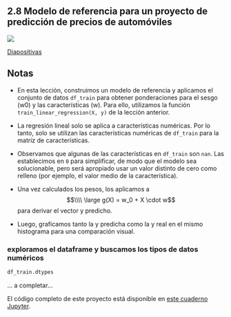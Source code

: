 ## 2.8 Modelo de referencia para un proyecto de predicción de precios de automóviles

<a href="https://www.youtube.com/watch?v=SvPpMMYtYbU&list=PL3MmuxUbc_hIhxl5Ji8t4O6lPAOpHaCLR&index=19"><img src="images/thumbnail-2-08.jpg"></a>

[Diapositivas](https://www.slideshare.net/AlexeyGrigorev/ml-zoomcamp-2-slides)

## Notas

* En esta lección, construimos un modelo de referencia y aplicamos el conjunto de datos `df_train` para obtener ponderaciones para el sesgo (w0) y las características (w). Para ello, utilizamos la función `train_linear_regression(X, y)` de la lección anterior.
* La regresión lineal solo se aplica a características numéricas. Por lo tanto, solo se utilizan las características numéricas de `df_train` para la matriz de características.

* Observamos que algunas de las características en `df_train` son `nan`. Las establecimos en `0` para simplificar, de modo que el modelo sea solucionable, pero será apropiado usar un valor distinto de cero como relleno (por ejemplo, el valor medio de la característica).

* Una vez calculados los pesos, los aplicamos a $$\\\\ \large g(X) = w_0 + X \cdot w$$ para derivar el vector y predicho.

* Luego, graficamos tanto la y predicha como la y real en el mismo histograma para una comparación visual.


### exploramos el dataframe y buscamos los tipos de datos numéricos

```python
df_train.dtypes
```

... a completar...


El código completo de este proyecto está disponible en [este cuaderno Jupyter](https://github.com/alexeygrigorev/mlbookcamp-code/blob/master/chapter-02-car-price/02-carprice.ipynb).


